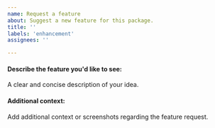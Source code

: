```yaml
---
name: Request a feature
about: Suggest a new feature for this package.
title: ''
labels: 'enhancement'
assignees: ''

---
```


#### Describe the feature you'd like to see:
A clear and concise description of your idea.

#### Additional context:
Add additional context or screenshots regarding the feature request.

